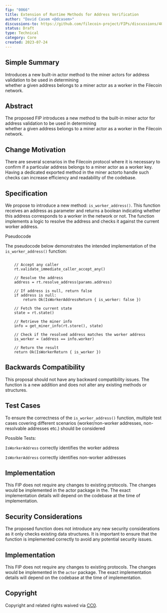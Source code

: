 ```yaml
---
fip: "0066"
title: Extension of Runtime Methods for Address Verification
author: "David Casem <@dcasem>"
discussions-to: https://github.com/filecoin-project/FIPs/discussions/401
status: Draft
type: Technical
category: Core
created: 2023-07-24
---
```


## Simple Summary
Introduces a new built-in actor method to the miner actors for address validation to be used in determining \
whether a given address belongs to a miner actor as a  worker in the Filecoin network.

## Abstract
The proposed FIP introduces a new method to the built-in miner actor for address validation to be used in determining \
whether a given address belongs to a miner actor as a  worker in the Filecoin network.

## Change Motivation
There are several scenarios in the Filecoin protocol where it is necessary to confirm if a particular address belongs to a miner actor as a worker key. Having a dedicated exported method in the miner actorto handle such checks can increase efficiency and readability of the codebase.

## Specification
We propose to introduce a new method: `is_worker_address()`. This function receives an address as parameter and returns a boolean indicating whether this address corresponds to a worker in the network or not. The function implements a logic to resolve the address and checks it against the current worker address.

Pseudocode

The pseudocode below demonstrates the intended implementation of the `is_worker_address()` function:
```function is_worker_address(rt: Runtime, params: IsWorkerAddressParams) returns Result<IsWorkerAddressReturn, ActorError>:

    // Accept any caller
    rt.validate_immediate_caller_accept_any()

    // Resolve the address
    address = rt.resolve_address(params.address)

    // If address is null, return false
    if address is null:
        return Ok(IsWorkerAddressReturn { is_worker: false })

    // Fetch the current state
    state = rt.state()

    // Retrieve the miner info
    info = get_miner_info(rt.store(), state)

    // Check if the resolved address matches the worker address
    is_worker = (address == info.worker)

    // Return the result
    return Ok(IsWorkerReturn { is_worker })
```

## Backwards Compatibility
This proposal should not have any backward compatibility issues. The function is a new addition and does not alter any existing methods or structures.

## Test Cases
To ensure the correctness of the `is_worker_address()` function, multiple test cases covering different scenarios (worker/non-worker addresses, non-resolvable addresses etc.) should be considered


Possible Tests:

`IsWorkerAddress` correctly identifies the worker address

`IsWorkerAddress` correctly identifies non-worker addresses

## Implementation
This FIP does not require any changes to existing protocols. The changes would be implemented in the actor package in the. The exact implementation details will depend on the codebase at the time of implementation.


## Security Considerations
The proposed function does not introduce any new security considerations as it only checks existing data structures. It is important to ensure that the function is implemented correctly to avoid any potential security issues.

## Implementation
This FIP does not require any changes to existing protocols. The changes would be implemented in the `actor` package. The exact implementation details will depend on the codebase at the time of implementation.

## Copyright
Copyright and related rights waived via [CC0](https://creativecommons.org/publicdomain/zero/1.0/).
